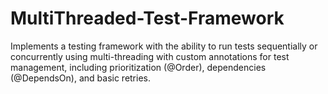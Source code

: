 # MultiThreaded-Test-Framework
Implements a testing framework with the ability to run tests sequentially or concurrently using multi-threading with custom annotations for test management, including prioritization (@Order), dependencies (@DependsOn), and basic retries.
